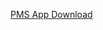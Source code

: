 [PMS App Download](itms-services://?action=download-manifest&url=https://softwareupdatestorage.blob.core.windows.net/test/manifest.plist)
